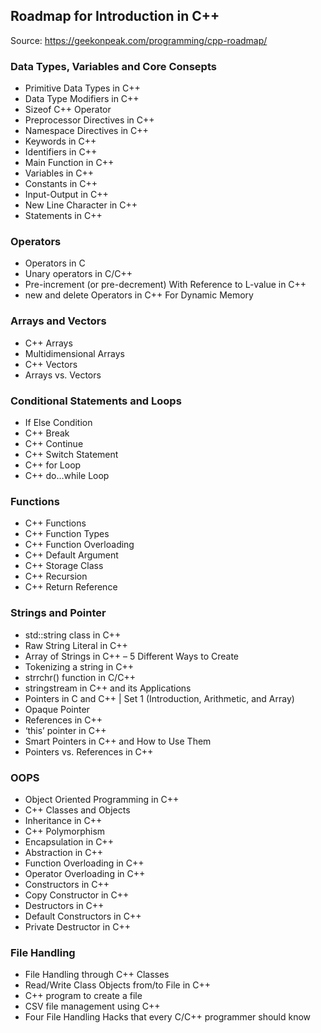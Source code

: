 ## Roadmap for Introduction in C++

Source: https://geekonpeak.com/programming/cpp-roadmap/

### Data Types, Variables and Core Consepts

- Primitive Data Types in C++
- Data Type Modifiers in C++
- Sizeof C++ Operator
- Preprocessor Directives in C++
- Namespace Directives in C++
- Keywords in C++
- Identifiers in C++
- Main Function in C++
- Variables in C++
- Constants in C++
- Input-Output in C++
- New Line Character in C++
- Statements in C++

### Operators

- Operators in C
- Unary operators in C/C++
- Pre-increment (or pre-decrement) With Reference to L-value in C++
- new and delete Operators in C++ For Dynamic Memory

### Arrays and Vectors

- C++ Arrays
- Multidimensional Arrays
- C++ Vectors
- Arrays vs. Vectors

### Conditional Statements and Loops

- If Else Condition
- C++ Break
- C++ Continue
- C++ Switch Statement
- C++ for Loop
- C++ do…while Loop

### Functions

- C++ Functions
- C++ Function Types
- C++ Function Overloading
- C++ Default Argument
- C++ Storage Class
- C++ Recursion
- C++ Return Reference

### Strings and Pointer

- std::string class in C++
- Raw String Literal in C++
- Array of Strings in C++ – 5 Different Ways to Create
- Tokenizing a string in C++
- strrchr() function in C/C++
- stringstream in C++ and its Applications
- Pointers in C and C++ | Set 1 (Introduction, Arithmetic, and Array)
- Opaque Pointer
- References in C++
- ‘this’ pointer in C++
- Smart Pointers in C++ and How to Use Them
- Pointers vs. References in C++

### OOPS

- Object Oriented Programming in C++
- C++ Classes and Objects
- Inheritance in C++
- C++ Polymorphism
- Encapsulation in C++
- Abstraction in C++
- Function Overloading in C++
- Operator Overloading in C++
- Constructors in C++
- Copy Constructor in C++
- Destructors in C++
- Default Constructors in C++
- Private Destructor in C++

### File Handling

- File Handling through C++ Classes
- Read/Write Class Objects from/to File in C++
- C++ program to create a file
- CSV file management using C++
- Four File Handling Hacks that every C/C++ programmer should know
